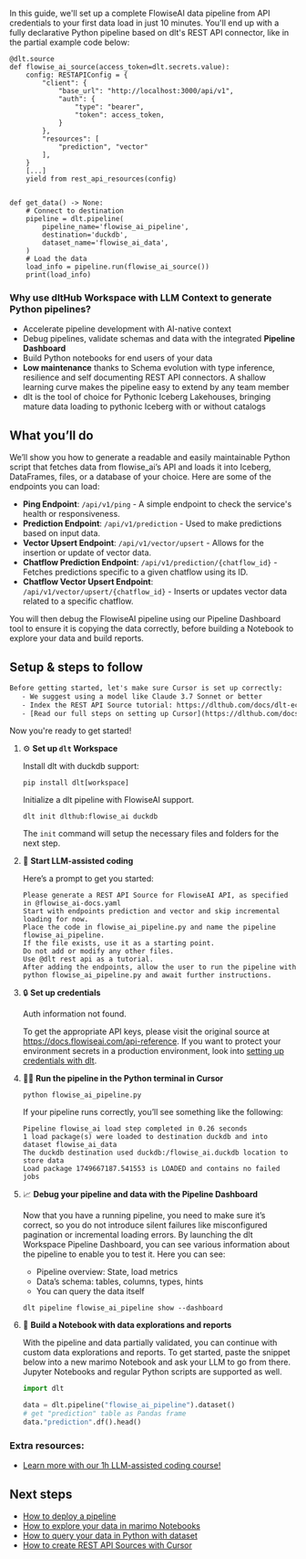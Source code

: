 In this guide, we'll set up a complete FlowiseAI data pipeline from API credentials to your first data load in just 10 minutes. You'll end up with a fully declarative Python pipeline based on dlt's REST API connector, like in the partial example code below:

```python-outcome
@dlt.source
def flowise_ai_source(access_token=dlt.secrets.value):
    config: RESTAPIConfig = {
        "client": {
            "base_url": "http://localhost:3000/api/v1",
            "auth": {
                "type": "bearer",
                "token": access_token,
            }
        },
        "resources": [
            "prediction", "vector"
        ],
    }
    [...]
    yield from rest_api_resources(config)


def get_data() -> None:
    # Connect to destination
    pipeline = dlt.pipeline(
        pipeline_name='flowise_ai_pipeline',
        destination='duckdb',
        dataset_name='flowise_ai_data', 
    )
    # Load the data
    load_info = pipeline.run(flowise_ai_source())
    print(load_info) 
```

### Why use dltHub Workspace with LLM Context to generate Python pipelines?

- Accelerate pipeline development with AI-native context
- Debug pipelines, validate schemas and data with the integrated **Pipeline Dashboard**
- Build Python notebooks for end users of your data
- **Low maintenance** thanks to Schema evolution with type inference, resilience and self documenting REST API connectors. A shallow learning curve makes the pipeline easy to extend by any team member
- dlt is the tool of choice for Pythonic Iceberg Lakehouses, bringing mature data loading to pythonic Iceberg with or without catalogs

## What you’ll do

We’ll show you how to generate a readable and easily maintainable Python script that fetches data from flowise_ai’s API and loads it into Iceberg, DataFrames, files, or a database of your choice. Here are some of the endpoints you can load:

- **Ping Endpoint**: `/api/v1/ping` - A simple endpoint to check the service's health or responsiveness.
- **Prediction Endpoint**: `/api/v1/prediction` - Used to make predictions based on input data.
- **Vector Upsert Endpoint**: `/api/v1/vector/upsert` - Allows for the insertion or update of vector data.
- **Chatflow Prediction Endpoint**: `/api/v1/prediction/{chatflow_id}` - Fetches predictions specific to a given chatflow using its ID.
- **Chatflow Vector Upsert Endpoint**: `/api/v1/vector/upsert/{chatflow_id}` - Inserts or updates vector data related to a specific chatflow.

You will then debug the FlowiseAI pipeline using our Pipeline Dashboard tool to ensure it is copying the data correctly, before building a Notebook to explore your data and build reports.

## Setup & steps to follow

```default
Before getting started, let's make sure Cursor is set up correctly:
   - We suggest using a model like Claude 3.7 Sonnet or better
   - Index the REST API Source tutorial: https://dlthub.com/docs/dlt-ecosystem/verified-sources/rest_api/ and add it to context as **@dlt rest api**
   - [Read our full steps on setting up Cursor](https://dlthub.com/docs/dlt-ecosystem/llm-tooling/cursor-restapi#23-configuring-cursor-with-documentation)
```

Now you're ready to get started!

1. ⚙️ **Set up `dlt` Workspace**
    
    Install dlt with duckdb support:
    ```shell
    pip install dlt[workspace]
    ```

    Initialize a dlt pipeline with FlowiseAI support.
    ```shell
    dlt init dlthub:flowise_ai duckdb
    ```

    The `init` command will setup the necessary files and folders for the next step.
    
2. 🤠 **Start LLM-assisted coding**
    
    Here’s a prompt to get you started:
    
    ```prompt
    Please generate a REST API Source for FlowiseAI API, as specified in @flowise_ai-docs.yaml 
    Start with endpoints prediction and vector and skip incremental loading for now. 
    Place the code in flowise_ai_pipeline.py and name the pipeline flowise_ai_pipeline. 
    If the file exists, use it as a starting point. 
    Do not add or modify any other files. 
    Use @dlt rest api as a tutorial. 
    After adding the endpoints, allow the user to run the pipeline with python flowise_ai_pipeline.py and await further instructions.
    ```

    
3. 🔒 **Set up credentials** 
    
    Auth information not found.
    
    To get the appropriate API keys, please visit the original source at https://docs.flowiseai.com/api-reference.
    If you want to protect your environment secrets in a production environment, look into [setting up credentials with dlt](https://dlthub.com/docs/walkthroughs/add_credentials).
    
4. 🏃‍♀️ **Run the pipeline in the Python terminal in Cursor**
    
    ```shell
    python flowise_ai_pipeline.py
    ```
    
    If your pipeline runs correctly, you’ll see something like the following:
    
    ```shell
    Pipeline flowise_ai load step completed in 0.26 seconds
    1 load package(s) were loaded to destination duckdb and into dataset flowise_ai_data
    The duckdb destination used duckdb:/flowise_ai.duckdb location to store data
    Load package 1749667187.541553 is LOADED and contains no failed jobs
    ```
    
5. 📈 **Debug your pipeline and data with the Pipeline Dashboard**

    Now that you have a running pipeline, you need to make sure it’s correct, so you do not introduce silent failures like misconfigured pagination or incremental loading errors. By launching the dlt Workspace Pipeline Dashboard, you can see various information about the pipeline to enable you to test it. Here you can see:
    - Pipeline overview: State, load metrics
    - Data’s schema: tables, columns, types, hints
    - You can query the data itself
    
    ```shell
    dlt pipeline flowise_ai_pipeline show --dashboard
    ```
    
6. 🐍 **Build a Notebook with data explorations and reports**

    With the pipeline and data partially validated, you can continue with custom data explorations and reports. To get started, paste the snippet below into a new marimo Notebook and ask your LLM to go from there. Jupyter Notebooks and regular Python scripts are supported as well.

    
    ```python
    import dlt

   data = dlt.pipeline("flowise_ai_pipeline").dataset()
   # get "prediction" table as Pandas frame
   data."prediction".df().head()
    ```

### Extra resources:

- [Learn more with our 1h LLM-assisted coding course!](https://www.youtube.com/watch?v=GGid70rnJuM)

## Next steps

- [How to deploy a pipeline](https://dlthub.com/docs/walkthroughs/deploy-a-pipeline)
- [How to explore your data in marimo Notebooks](https://dlthub.com/docs/general-usage/dataset-access/marimo)
- [How to query your data in Python with dataset](https://dlthub.com/docs/general-usage/dataset-access/dataset)
- [How to create REST API Sources with Cursor](https://dlthub.com/docs/dlt-ecosystem/llm-tooling/cursor-restapi)